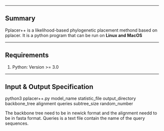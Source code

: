 
------------------------
Summary
------------------------
Pplacer++ is a likelihood-based phylogenetic placement methond based on pplacer. It is a python program that can be run on **Linux and MacOS**


------------------------
Requirements
------------------------
1. Python: Version >= 3.0


----------------------------------
Input & Output Specification
----------------------------------
python3 pplacer++.py model_name statistic_file output_directory backbone_tree alignment queries subtree_size random_number

The backbone tree need to be in newick format and the alignment needd to be in fasta format.
Queries is a text file contain the name of the query sequences.
